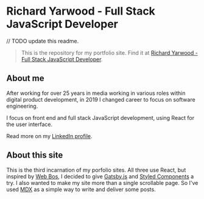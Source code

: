 # Richard Yarwood - Full Stack JavaScript Developer

// TODO update this readme.

> This is the repository for my portfolio site. Find it at [Richard Yarwood - Full Stack JavaScript Developer](https://www.richyarwood.co.uk).

## About me
After working for over 25 years in media working in various roles within digital product development, in 2019 I changed career to focus on software engineering.

I focus on front end and full stack JavaScript development, using React for the user interface.

Read more on my [LinkedIn profile](https://www.linkedin.com/in/richyarwood/).

## About this site
This is the third incarnation of my porfolio sites. All three use React, but inspired by [Web Bos](https://wesbos.com/), I decided to give [Gatsby.js](https://www.gatsbyjs.org/) and [Styled Components](https://styled-components.com/) a try. I also wanted to make my site more than a single scrollable page. So I've used [MDX](https://mdxjs.com/) as a simple way to write and deliver some posts.